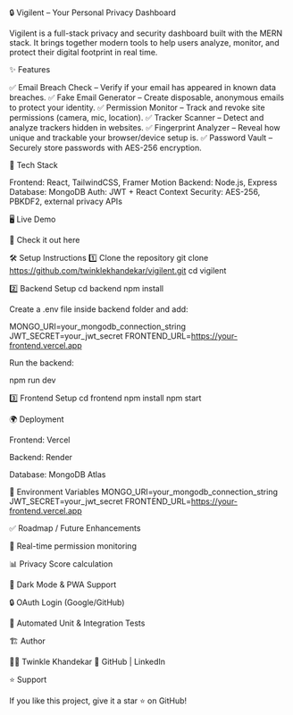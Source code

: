 🔒 Vigilent – Your Personal Privacy Dashboard

Vigilent is a full-stack privacy and security dashboard built with the MERN stack. It brings together modern tools to help users analyze, monitor, and protect their digital footprint in real time.

✨ Features

✅ Email Breach Check – Verify if your email has appeared in known data breaches.
✅ Fake Email Generator – Create disposable, anonymous emails to protect your identity.
✅ Permission Monitor – Track and revoke site permissions (camera, mic, location).
✅ Tracker Scanner – Detect and analyze trackers hidden in websites.
✅ Fingerprint Analyzer – Reveal how unique and trackable your browser/device setup is.
✅ Password Vault – Securely store passwords with AES-256 encryption.

🚀 Tech Stack

Frontend: React, TailwindCSS, Framer Motion
Backend: Node.js, Express
Database: MongoDB
Auth: JWT + React Context
Security: AES-256, PBKDF2, external privacy APIs

🖥️ Live Demo

🔗 Check it out here

🛠️ Setup Instructions
1️⃣ Clone the repository
git clone https://github.com/twinklekhandekar/vigilent.git
cd vigilent

2️⃣ Backend Setup
cd backend
npm install


Create a .env file inside backend folder and add:

MONGO_URI=your_mongodb_connection_string
JWT_SECRET=your_jwt_secret
FRONTEND_URL=https://your-frontend.vercel.app


Run the backend:

npm run dev

3️⃣ Frontend Setup
cd frontend
npm install
npm start

🌍 Deployment

Frontend: Vercel

Backend: Render

Database: MongoDB Atlas

🔐 Environment Variables
MONGO_URI=your_mongodb_connection_string
JWT_SECRET=your_jwt_secret
FRONTEND_URL=https://your-frontend.vercel.app

✅ Roadmap / Future Enhancements

🔔 Real-time permission monitoring

📊 Privacy Score calculation

🌙 Dark Mode & PWA Support

🔒 OAuth Login (Google/GitHub)

🧪 Automated Unit & Integration Tests

🏗️ Author

👩‍💻 Twinkle Khandekar
📌 GitHub
 | LinkedIn

⭐ Support

If you like this project, give it a star ⭐ on GitHub!
